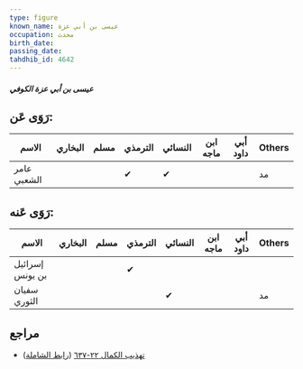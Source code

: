 ```yaml
---
type: figure
known_name: عيسى بن أبي عزة
occupation: محدث
birth_date:
passing_date:
tahdhib_id: 4642
---
```

##### عيسى بن أبي عزة الكوفي

## رَوَى عَن:
| الاسم       | البخاري | مسلم | الترمذي | النسائي | ابن ماجه | أبي داود | Others |
| ----------- | ------- | ---- | ------- | ------- | -------- | -------- | ------ |
| عامر الشعبي |         |      | ✔       | ✔       |          |          | مد     |
## رَوَى عَنه:
| الاسم           | البخاري | مسلم | الترمذي | النسائي | ابن ماجه | أبي داود | Others |
| --------------- | ------- | ---- | ------- | ------- | -------- | -------- | ------ |
| إسرائيل بن يونس |         |      | ✔       |         |          |          |        |
| سفيان الثوري    |         |      |         | ✔       |          |          | مد     |
## مراجع
- [تهذيب الكمال ٢٢-٦٣٧](obsidian://open?vault=Tahdhib-al-Kamal&file=Figures/٤٦٤٢-عيسى%20بن%20أبي%20عزة%20الكوفي) ([رابط الشاملة](https://shamela.ws/book/3722/11890))